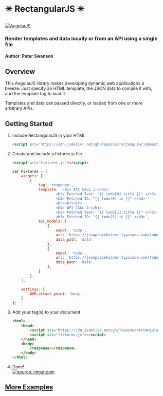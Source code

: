 # :eight_pointed_black_star: RectangularJS  :eight_pointed_black_star:

[![AngularJS](https://img.shields.io/badge/AngularJS-1.7.8-blue.svg)](https://angularjs.org/)

### Render templates and data locally or from an API using a single file 

#### Author: Peter Swanson

## Overview

This AngularJS library makes developing dynamic web applications a breeze. Just specify an HTML template, the JSON data to compile it with, and the template tag to load it.  

Templates and data can passed directly, or loaded from one or more arbitrary APIs.

## Getting Started

1. Include RectangularJS in your HTML

    ```HTML
    <script src="https://cdn.jsdelivr.net/gh/Topazoo/rectangularjs@master/rectangular-min.js"></script>
    ```

2. Create and include a fixtures.js file

    ```HTML
    <script src="fixtures.js"></script>
    ```

    ```JavaScript
    var Fixtures = {
        widgets: [
            {
                tag: 'response',
                template: `<h1> API CALL 1:</h1>
                        <h2> Fetched Text: "{{ todo[0].title }}" </h2>
                        <h3> Fetched ID: "{{ todo[0].id }}" </h3>
                        <br><hr><br>
                        <h1> API CALL 2:</h1>
                        <h2> Fetched Text: "{{ todo[1].title }}" </h2>
                        <h3> Fetched ID: "{{ todo[1].id }}" </h3>`,
                api_models: [
                    {
                        model: 'todo',
                        url: 'https://jsonplaceholder.typicode.com/todos/1',
                        data_path: 'data'
                    },
                    {
                        model: 'todo',
                        url: 'https://jsonplaceholder.typicode.com/todos/2',
                        data_path: 'data'
                    },
                ]
            },
        ],

        settings: {
            DOM_attach_point: 'body',
        }
    };
    ```

3. Add your tag(s) to your document

    ```HTML
    <html>
        <head>
            <script src="https://cdn.jsdelivr.net/gh/Topazoo/rectangularjs@master/rectangular-min.js"></script>
            <script src="fixtures.js"></script>
        </head>
        <body>
            <response></response>
        </body>
    </html>
    ```

4. Done!
\
    <a href="https://imgur.com/J1EmOEK"><img src="https://i.imgur.com/J1EmOEK.png" title="source: imgur.com" /></a>

## [More Examples](https://github.com/Topazoo/rectangularjs/tree/master/examples/)
